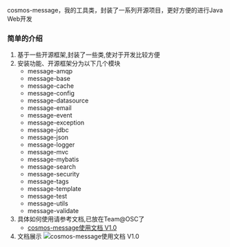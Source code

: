 cosmos-message，我的工具类，封装了一系列开源项目，更好方便的进行Java Web开发

### 简单的介绍
1. 基于一些开源框架,封装了一些类,使对于开发比较方便
2. 安装功能、开源框架分为以下几个模块
    - message-amqp
    - message-base
    - message-cache
    - message-config
    - message-datasource
    - message-email
    - message-event
    - message-exception
    - message-jdbc
    - message-json
    - message-logger
    - message-mvc
    - message-mybatis
    - message-search
    - message-security
    - message-tags
    - message-template
    - message-test
    - message-utils
    - message-validate
3. 具体如何使用请参考文档,已放在Team@OSC了
    - [cosmos-message使用文档 V1.0](http://doc.oschina.net/message)
4. 文档展示
    ![cosmos-message使用文档 V1.0](http://i1.tietuku.com/ccfae8b3e86cc6c1.jpg "cosmos-message使用文档 V1.0")
